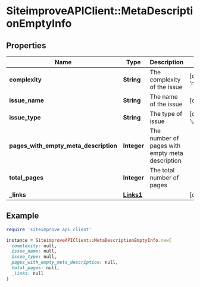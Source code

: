 # SiteimproveAPIClient::MetaDescriptionEmptyInfo

## Properties

| Name | Type | Description | Notes |
| ---- | ---- | ----------- | ----- |
| **complexity** | **String** | The complexity of the issue | [default to &#39;none&#39;] |
| **issue_name** | **String** | The name of the issue | [optional] |
| **issue_type** | **String** | The type of issue | [default to &#39;unknown&#39;] |
| **pages_with_empty_meta_description** | **Integer** | The number of pages with empty meta description |  |
| **total_pages** | **Integer** | The total number of pages |  |
| **_links** | [**Links1**](Links1.md) |  | [optional] |

## Example

```ruby
require 'siteimprove_api_client'

instance = SiteimproveAPIClient::MetaDescriptionEmptyInfo.new(
  complexity: null,
  issue_name: null,
  issue_type: null,
  pages_with_empty_meta_description: null,
  total_pages: null,
  _links: null
)
```

